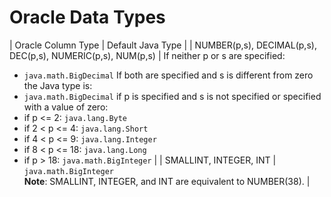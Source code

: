 # Oracle Data Types


| Oracle Column Type | Default Java Type |
| NUMBER(p,s), DECIMAL(p,s), DEC(p,s), NUMERIC(p,s), NUM(p,s) | If neither p or s are specified:
- `java.math.BigDecimal`
If both are specified and s is different from zero the Java type is:
- `java.math.BigDecimal`
if p is specified and s is not specified or specified with a value of zero:
- if p <= 2: `java.lang.Byte`
- if 2 < p <= 4: `java.lang.Short`
- if 4 < p <= 9: `java.lang.Integer`
- if 8 < p <= 18: `java.lang.Long`
- if p > 18: `java.math.BigInteger` |
| SMALLINT, INTEGER, INT | `java.math.BigInteger`<br/>**Note**: SMALLINT, INTEGER, and INT are equivalent to NUMBER(38). |
